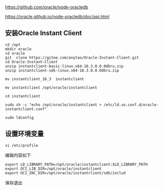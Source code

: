 

https://github.com/oracle/node-oracledb

https://oracle.github.io/node-oracledb/doc/api.html

## 安装Oracle Instant Client

``` shell
cd /opt
mkdir oracle
cd oracle
git  clone https://gitee.com/anytao/Oracle-Instant-Client.git
cd Oracle-Instant-Client
unzip instantclient-basic-linux.x64-18.3.0.0.0dbru.zip 
unzip instantclient-sdk-linux.x64-18.3.0.0.0dbru.zip

mv instantclient_18_3  instantclient

mv instantclient /opt/oracle/instantclient

cd instantclient

sudo sh -c "echo /opt/oracle/instantclient > /etc/ld.so.conf.d/oracle-instantclient.conf"

sudo ldconfig

```

##  设置环境变量  
```
vi /etc/profile  

```
编辑内容如下  
```
export LD_LIBRARY_PATH=/opt/oracle/instantclient:$LD_LIBRARY_PATH  
export OCI_LIB_DIR=/opt/oracle/instantclient  
export OCI_INC_DIR=/opt/oracle/instantclient/sdk/includ  

```
保存退出  


